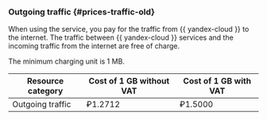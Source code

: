 ### Outgoing traffic {#prices-traffic-old}

When using the service, you pay for the traffic from {{ yandex-cloud }} to the internet. The traffic between {{ yandex-cloud }} services and the incoming traffic from the internet are free of charge.

The minimum charging unit is 1 MB.

| Resource category | Cost of 1 GB without VAT | Cost of 1 GB with VAT |
| ----- | ----- | ----- |
| Outgoing traffic | ₽1.2712 | ₽1.5000 |

